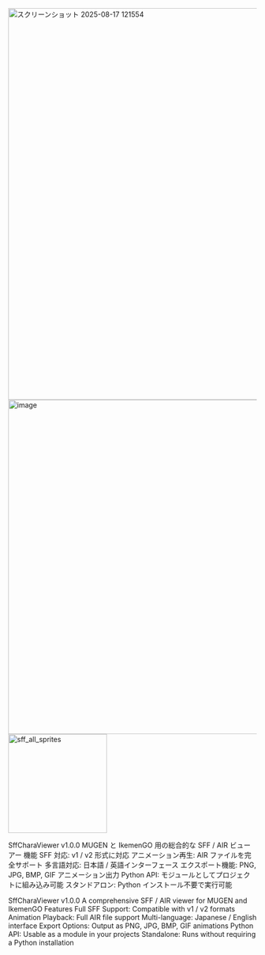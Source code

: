 <img width="622" height="792" alt="スクリーンショット 2025-08-17 121554" src="https://github.com/user-attachments/assets/8e815057-c7d4-48cf-92ef-f2b8f7753129" />
<img width="817" height="676" alt="image" src="https://github.com/user-attachments/assets/884bc75a-aba9-451b-8dd9-85f5d7da6d25" />
<img width="200" height="200" alt="sff_all_sprites" src="https://github.com/user-attachments/assets/545e540c-ec31-4bd7-9007-b72a6a1c6828" />


SffCharaViewer v1.0.0
MUGEN と IkemenGO 用の総合的な SFF / AIR ビューアー
機能
SFF 対応: v1 / v2 形式に対応
アニメーション再生: AIR ファイルを完全サポート
多言語対応: 日本語 / 英語インターフェース
エクスポート機能: PNG, JPG, BMP, GIF アニメーション出力
Python API: モジュールとしてプロジェクトに組み込み可能
スタンドアロン: Python インストール不要で実行可能

SffCharaViewer v1.0.0
A comprehensive SFF / AIR viewer for MUGEN and IkemenGO
Features
Full SFF Support: Compatible with v1 / v2 formats
Animation Playback: Full AIR file support
Multi-language: Japanese / English interface
Export Options: Output as PNG, JPG, BMP, GIF animations
Python API: Usable as a module in your projects
Standalone: Runs without requiring a Python installation
